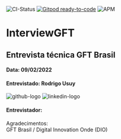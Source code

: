 ![CI-Status](https://github.com/rousuy/InterviewGFT/actions/workflows/dotnet.yml/badge.svg)
[![Gitpod ready-to-code](https://img.shields.io/badge/Gitpod-ready--to--code-908a85?logo=gitpod)](https://gitpod.io/#https://github.com/rousuy/InterviewGFT.git)
![APM](https://img.shields.io/apm/l/vim-mode?logo=License)

# InterviewGFT
## Entrevista técnica GFT Brasil
#### Data: 09/02/2022
#### Entrevistado: Rodrigo Usuy

![github-logo](https://user-images.githubusercontent.com/76751870/153108542-62e0a78a-95f1-4935-ae89-6062186153c5.png)
![linkedin-logo](https://user-images.githubusercontent.com/76751870/153108643-7c254391-b087-472e-a022-88c5c3d759be.png)


#### Entrevistador: 
<footer>
Agradecimentos:<br> 
GFT Brasil / Digital Innovation Onde (DIO)


